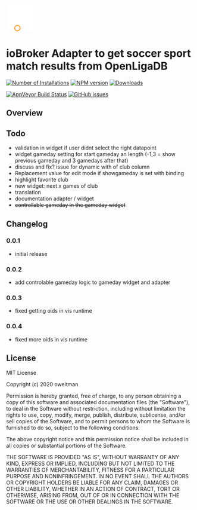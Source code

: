 ![Logo](admin/openligadb.png)

# ioBroker Adapter to get soccer sport match results from OpenLigaDB

[![Number of Installations](http://iobroker.live/badges/openligadb-installed.svg)](https://github.com/oweitman/ioBroker.openligadb)
[![NPM version](http://img.shields.io/npm/v/iobroker.openligadb.svg)](https://www.npmjs.com/package/iobroker.openligadb)
[![Downloads](https://img.shields.io/npm/dm/iobroker.openligadb.svg)](https://www.npmjs.com/package/iobroker.openligadb)
<!--
[![Travis](https://img.shields.io/travis/oweitman/ioBroker.openligadb.svg)](https://travis-ci.org/oweitman/ioBroker.openligadb/)
-->
[![AppVeyor Build Status](https://img.shields.io/appveyor/ci/oweitman/iobroker-openligadb.svg)](https://ci.appveyor.com/project/oweitman/iobroker-openligadb)
[![GitHub issues](https://img.shields.io/github/issues/oweitman/ioBroker.openligadb.svg)](https://github.com/oweitman/ioBroker.openligadb/issues)


## Overview

## Todo

* validation in widget if user didnt select the right datapoint
* widget gameday setting for start gameday an length (-1,3 = show previous gameday and 3 gamedays after that)
* discuss and fix? issue for dynamic with of club column
* Replacement value for edit mode if showgameday is set with binding
* highlight favorite club
* new widget: next x games of club
* translation
* documentation adapter / widget 
* ~~controllable gameday in the gameday widget~~

## Changelog
### 0.0.1
* initial release
### 0.0.2
* add controlable gameday logic to gameday widget and adapter
### 0.0.3
* fixed getting oids in vis runtime
### 0.0.4
* fixed more oids in vis runtime

## License
MIT License

Copyright (c) 2020 oweitman

Permission is hereby granted, free of charge, to any person obtaining a copy
of this software and associated documentation files (the "Software"), to deal
in the Software without restriction, including without limitation the rights
to use, copy, modify, merge, publish, distribute, sublicense, and/or sell
copies of the Software, and to permit persons to whom the Software is
furnished to do so, subject to the following conditions:

The above copyright notice and this permission notice shall be included in all
copies or substantial portions of the Software.

THE SOFTWARE IS PROVIDED "AS IS", WITHOUT WARRANTY OF ANY KIND, EXPRESS OR
IMPLIED, INCLUDING BUT NOT LIMITED TO THE WARRANTIES OF MERCHANTABILITY,
FITNESS FOR A PARTICULAR PURPOSE AND NONINFRINGEMENT. IN NO EVENT SHALL THE
AUTHORS OR COPYRIGHT HOLDERS BE LIABLE FOR ANY CLAIM, DAMAGES OR OTHER
LIABILITY, WHETHER IN AN ACTION OF CONTRACT, TORT OR OTHERWISE, ARISING FROM,
OUT OF OR IN CONNECTION WITH THE SOFTWARE OR THE USE OR OTHER DEALINGS IN THE
SOFTWARE.
